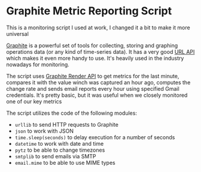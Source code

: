 # Graphite Metric Reporting Script
This is a monitoring script I used at work, I changed it a bit to make it more universal

[Graphite] is a powerful set of tools for collecting, storing and graphing operations data (or any kind of time-series data). It has a very good [URL API] which makes it even more handy to use. It's heavily used in the industry nowadays for monitoring.

The script uses [Graphite Render API] to get metrics for the last minute, compares it with the value winch was captured an hour ago, computes the change rate and sends email reports every hour using specified Gmail credentials. It's pretty basic, but it was useful when we closely monitored one of our key metrics

The script utilizes the code of the following modules:
* `urllib` to send HTTP requests to Graphite
* `json` to work with JSON
* `time.sleep(seconds)` to delay execution for a number of seconds
* `datetime` to work with date and time
* `pytz` to be able to change timezones
* `smtplib` to send emails via SMTP
* `email.mime` to be able to use MIME types 

[graphite]: <http://graphite.wikidot.com/start>
[URL API]: <http://graphite.wikidot.com/url-api-reference>
[Graphite Render API]: <http://graphite.readthedocs.org/en/latest/render_api.html>